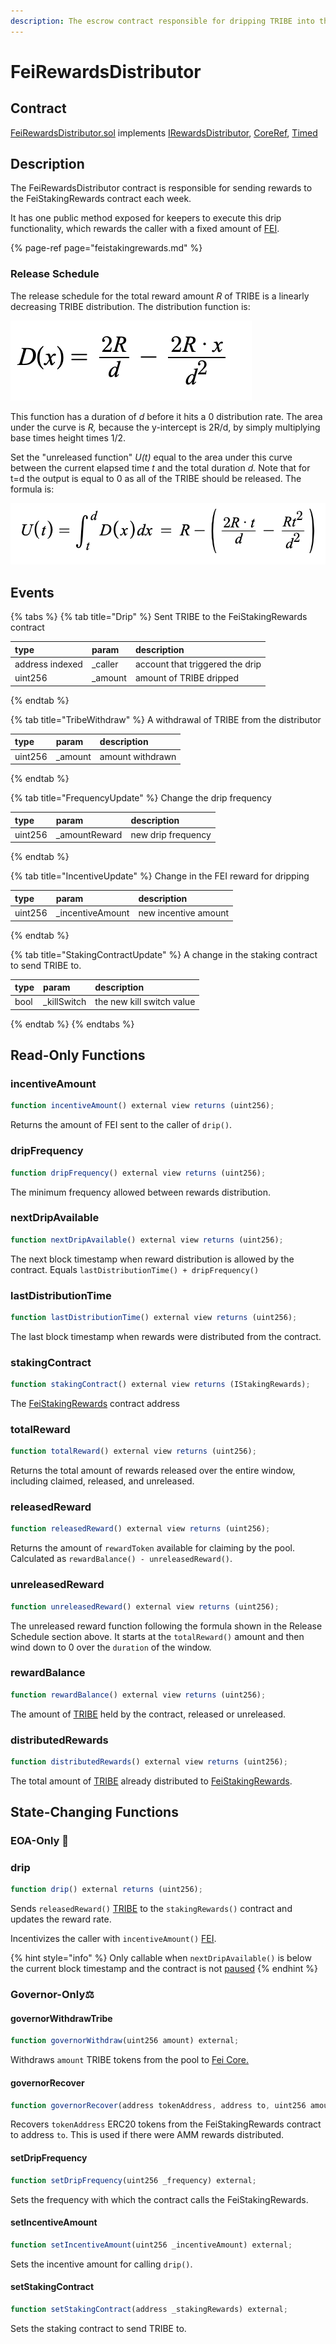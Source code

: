 ```yaml
---
description: The escrow contract responsible for dripping TRIBE into the staking rewards
---
```


# FeiRewardsDistributor

## Contract

[FeiRewardsDistributor.sol](https://github.com/fei-protocol/fei-protocol-core/blob/master/contracts/staking/FeiRewardsDistributor.sol) implements [IRewardsDistributor](https://github.com/fei-protocol/fei-protocol-core/blob/master/contracts/staking/IRewardsDistributor.sol), [CoreRef](https://github.com/fei-protocol/fei-protocol-core/blob/master/contracts/refs/CoreRef.sol), [Timed](https://github.com/fei-protocol/fei-protocol-core/blob/master/contracts/utils/Timed.sol)

## Description

The FeiRewardsDistributor contract is responsible for sending rewards to the FeiStakingRewards contract each week. 

It has one public method exposed for keepers to execute this drip functionality, which rewards the caller with a fixed amount of [FEI](../fei-stablecoin/).

{% page-ref page="feistakingrewards.md" %}

### Release Schedule

The release schedule for the total reward amount _R_ of TRIBE is a linearly decreasing TRIBE distribution. The distribution function is:

![Distribution function for TRIBE](../../.gitbook/assets/screen-shot-2021-02-14-at-9.39.53-pm.png)

This function has a duration of _d_ before it hits a 0 distribution rate. The area under the curve is _R,_ because the y-intercept is 2R/d, by simply multiplying base times height times 1/2.

Set the "unreleased function" _U\(t\)_ equal to the area under this curve between the current elapsed time _t_  and the total duration _d._ Note that for t=d the output is equal to 0 as all of the TRIBE should be released. The formula is:

![The unreleased function for FeiPool](../../.gitbook/assets/screen-shot-2021-02-14-at-9.43.38-pm.png)

## Events

{% tabs %}
{% tab title="Drip" %}
 Sent TRIBE to the FeiStakingRewards contract

| type | param | description |
| :--- | :--- | :--- |
| address indexed | \_caller | account that triggered the drip |
| uint256 | \_amount | amount of TRIBE dripped |
{% endtab %}

{% tab title="TribeWithdraw" %}
A withdrawal of TRIBE from the distributor

| type | param | description |
| :--- | :--- | :--- |
| uint256 | \_amount | amount withdrawn |
{% endtab %}

{% tab title="FrequencyUpdate" %}
Change the drip frequency

| type | param | description |
| :--- | :--- | :--- |
| uint256 | \_amountReward | new drip frequency |
{% endtab %}

{% tab title="IncentiveUpdate" %}
Change in the FEI reward for dripping

| type | param | description |
| :--- | :--- | :--- |
| uint256 | \_incentiveAmount | new incentive amount |
{% endtab %}

{% tab title="StakingContractUpdate" %}
A change in the staking contract to send TRIBE to.

| type | param | description |
| :--- | :--- | :--- |
| bool | \_killSwitch | the new kill switch value |
{% endtab %}
{% endtabs %}

## Read-Only Functions

### incentiveAmount

```javascript
function incentiveAmount() external view returns (uint256);
```

Returns the amount of FEI sent to the caller of `drip()`.

### dripFrequency

```javascript
function dripFrequency() external view returns (uint256);
```

The minimum frequency allowed between rewards distribution.

### nextDripAvailable

```javascript
function nextDripAvailable() external view returns (uint256);
```

The next block timestamp when reward distribution is allowed by the contract. Equals `lastDistributionTime() + dripFrequency()`

### lastDistributionTime

```javascript
function lastDistributionTime() external view returns (uint256);
```

The last block timestamp when rewards were distributed from the contract.

### stakingContract

```javascript
function stakingContract() external view returns (IStakingRewards);
```

The [FeiStakingRewards](feistakingrewards.md) contract address

### totalReward

```javascript
function totalReward() external view returns (uint256);
```

Returns the total amount of rewards released over the entire window, including claimed, released, and unreleased.

### releasedReward

```javascript
function releasedReward() external view returns (uint256);
```

Returns the amount of `rewardToken` available for claiming by the pool. Calculated as `rewardBalance() - unreleasedReward()`.

### unreleasedReward

```javascript
function unreleasedReward() external view returns (uint256);
```

The unreleased reward function following the formula shown in the Release Schedule section above. It starts at the `totalReward()` amount and then wind down to 0 over the `duration` of the window.

### rewardBalance

```javascript
function rewardBalance() external view returns (uint256);
```

The amount of [TRIBE](../../governance/tribe.md) held by the contract, released or unreleased.

### distributedRewards

```javascript
function distributedRewards() external view returns (uint256);
```

The total amount of [TRIBE](../../governance/tribe.md) already distributed to [FeiStakingRewards](feistakingrewards.md).

## State-Changing Functions <a id="state-changing-functions"></a>

### EOA-Only 👤

### drip

```javascript
function drip() external returns (uint256);
```

Sends `releasedReward()` [TRIBE](../../governance/tribe.md) to the `stakingRewards()` contract and updates the reward rate.

Incentivizes the caller with `incentiveAmount()` [FEI](../fei-stablecoin/fei-fei-usd.md).

{% hint style="info" %}
Only callable when `nextDripAvailable()` is below the current block timestamp and the contract is not [paused](../../governance/fei-guardian.md)
{% endhint %}

### Governor-Only⚖️

#### governorWithdrawTribe

```javascript
function governorWithdraw(uint256 amount) external;
```

Withdraws `amount` TRIBE tokens from the pool to [Fei Core.](../access-control/core.md)

#### governorRecover

```javascript
function governorRecover(address tokenAddress, address to, uint256 amount) external;
```

Recovers `tokenAddress` ERC20 tokens from the FeiStakingRewards contract to address `to`. This is used if there were AMM rewards distributed.

#### setDripFrequency

```javascript
function setDripFrequency(uint256 _frequency) external;
```

Sets the frequency with which the contract calls the FeiStakingRewards.

#### setIncentiveAmount

```javascript
function setIncentiveAmount(uint256 _incentiveAmount) external;
```

Sets the incentive amount for calling `drip()`.

#### setStakingContract

```javascript
function setStakingContract(address _stakingRewards) external;
```

Sets the staking contract to send TRIBE to.

